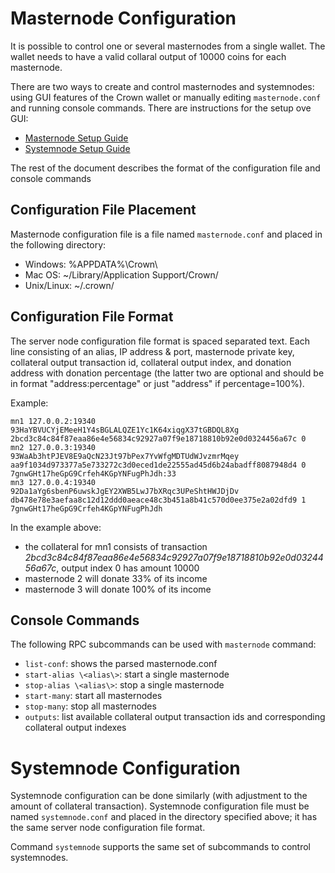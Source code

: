 # Masternode Configuration

It is possible to control one or several masternodes from a single wallet. The wallet needs to have a valid collaral output of 10000 coins for each masternode. 

There are two ways to create and control masternodes and systemnodes: using GUI features of the Crown wallet or manually editing `masternode.conf` and running console commands. There are instructions for the setup ove GUI:
* [Masternode Setup Guide](https://forum.crown.tech/index.php?topic=1241.0)
* [Systemnode Setup Guide](https://forum.crown.tech/index.php?topic=1240.0)

The rest of the document describes  the format of the configuration file and console commands

## Configuration File Placement

Masternode configuration file is a file named `masternode.conf` and placed in the following directory:
 * Windows: %APPDATA%\Crown\
 * Mac OS: ~/Library/Application Support/Crown/
 * Unix/Linux: ~/.crown/

## Configuration File Format

The server node configuration file format is spaced separated text. Each line consisting of an alias, IP address & port, masternode private key, collateral output transaction id, collateral output index, and donation address with donation percentage (the latter two are optional and should be in format "address:percentage" or just "address" if percentage=100%).

Example:
```
mn1 127.0.0.2:19340 93HaYBVUCYjEMeeH1Y4sBGLALQZE1Yc1K64xiqgX37tGBDQL8Xg 2bcd3c84c84f87eaa86e4e56834c92927a07f9e18718810b92e0d0324456a67c 0
mn2 127.0.0.3:19340 93WaAb3htPJEV8E9aQcN23Jt97bPex7YvWfgMDTUdWJvzmrMqey aa9f1034d973377a5e733272c3d0eced1de22555ad45d6b24abadff8087948d4 0 7gnwGHt17heGpG9Crfeh4KGpYNFugPhJdh:33
mn3 127.0.0.4:19340 92Da1aYg6sbenP6uwskJgEY2XWB5LwJ7bXRqc3UPeShtHWJDjDv db478e78e3aefaa8c12d12ddd0aeace48c3b451a8b41c570d0ee375e2a02dfd9 1 7gnwGHt17heGpG9Crfeh4KGpYNFugPhJdh
```

In the example above:
* the collateral for mn1 consists of transaction *2bcd3c84c84f87eaa86e4e56834c92927a07f9e18718810b92e0d0324456a67c*, output index 0 has amount 10000
* masternode 2 will donate 33% of its income
* masternode 3 will donate 100% of its income

## Console Commands

The following RPC subcommands can be used with `masternode` command:
* `list-conf`:  shows the parsed masternode.conf
* `start-alias \<alias\>`: start a single masternode
* `stop-alias \<alias\>`: stop a single masternode
* `start-many`: start all masternodes
* `stop-many`: stop all masternodes
* `outputs`: list available collateral output transaction ids and corresponding collateral output indexes

# Systemnode Configuration

Systemnode configuration can be done similarly (with adjustment to the amount of collateral transaction). Systemnode configuration file must be named `systemnode.conf` and placed in the directory specified above; it has the same server node configuration file format.

Command `systemnode` supports the same set of subcommands to control systemnodes.